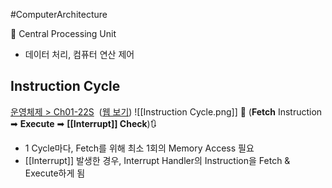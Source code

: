 #ComputerArchitecture 

📌 Central Processing Unit
- 데이터 처리, 컴퓨터 연산 제어

## Instruction Cycle 
[운영체제 > Ch01-22S](onenote:https://d.docs.live.net/1bc46ecce059cbf9/Documents/2022%201학기%20운체/PPT.one#Ch01-22S&section-id={C8EE2FB0-AE98-4957-B90F-BF4A93D308B5}&page-id={B13A66C9-B048-4DF1-AAA9-008C0AB94F8F}&object-id={05058CDB-483F-0DBF-2F74-35B003A7E694}&6C)  ([웹 보기](https://onedrive.live.com/view.aspx?resid=1BC46ECCE059CBF9%21275&id=documents&wd=target%28PPT.one%7CC8EE2FB0-AE98-4957-B90F-BF4A93D308B5%2FCh01-22S%7CB13A66C9-B048-4DF1-AAA9-008C0AB94F8F%2F%29))
![[Instruction Cycle.png]]
📌 (**Fetch** Instruction ➡ **Execute** ➡ **[[Interrupt]] Check**)🔃
- 1 Cycle마다, Fetch를 위해 최소 1회의 Memory Access 필요 
- [[Interrupt]] 발생한 경우, Interrupt Handler의 Instruction을 Fetch & Execute하게 됨 